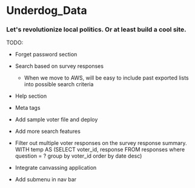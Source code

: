 # Underdog_Data

### Let's revolutionize local politics. Or at least build a cool site.

TODO:

- Forget password section

- Search based on survey responses
    - When we move to AWS, will be easy to include past exported lists into possible search criteria

- Help section 

- Meta tags

- Add sample voter file and deploy 

- Add more search features 

- Filter out multiple voter responses on the survey response summary.
WITH temp AS 
(SELECT voter_id, response FROM responses
where question = ?
group by voter_id
order by date desc)

- Integrate canvassing application

- Add submenu in nav bar
